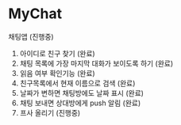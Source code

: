 # MyChat
채팅앱 (진행중)
1. 아이디로 친구 찾기 (완료)
2. 채팅 목록에 가장 마지막 대화가 보이도록 하기 (완료)
3. 읽음 여부 확인기능 (완료)
4. 친구목록에서 현재 이름으로 검색 (완료)
5. 날짜가 변하면 채팅방에도 날짜 표시 (완료)
6. 채팅 보내면 상대방에게 push 알림 (완료)
7. 프사 올리기 (진행중)
